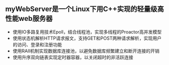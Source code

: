 ## myWebServer是一个Linux下用C++实现的轻量级高性能web服务器
- 使用IO多路复用技术Epoll，结合线程池，实现多线程的Proactor高并发模型
- 使用状态机解析HTTP请求报文，支持GET和POST两种请求解析，实现用户的访问、登录和注册功能
- 使用RAII机制实现数据库连接池，以避免数据库频繁建立和断开连接的开销
- 使用升序双向链表实现定时器容器，以关闭超时的非活跃连接
